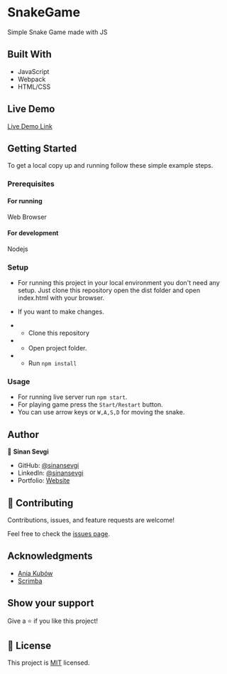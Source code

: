 # SnakeGame
Simple Snake Game made with JS

## Built With

- JavaScript
- Webpack
- HTML/CSS

## Live Demo

[Live Demo Link](https://sinansevgi.github.io/SnakeGame/)


## Getting Started
To get a local copy up and running follow these simple example steps.

### Prerequisites
#### For running
Web Browser

#### For development
Nodejs

### Setup
- For running this project in your local environment you don't need any setup. Just clone this repository open the dist folder and open index.html with your browser. 

- If you want to make changes.
- - Clone this repository
- - Open project folder.
- - Run `npm install`  

### Usage

- For running live server run `npm start`. 
- For playing game press the `Start/Restart` button.
- You can use arrow keys or `W,A,S,D` for moving the snake. 


## Author

👤 **Sinan Sevgi**

- GitHub: [@sinansevgi](https://github.com/sinansevgi)
- LinkedIn: [@sinansevgi](https://www.linkedin.com/in/sinansevgi/)
- Portfolio: [Website](https://sinansevgi.com)


## 🤝 Contributing

Contributions, issues, and feature requests are welcome!

Feel free to check the [issues page](https://github.com/sinansevgi/SnakeGame/issues).

## Acknowledgments

- [Ania Kubów](https://javascriptgames.online/)
- [Scrimba](https://scrimba.com/playlist/pk649td)


## Show your support

Give a ⭐️ if you like this project!

## 📝 License

This project is [MIT](./LICENSE) licensed.

